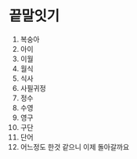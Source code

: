 # 끝말잇기
1. 복숭아
2. 아이
3. 이월
4. 월식
5. 식사
6. 사필귀정
7. 정수
8. 수영
9. 영구
10. 구단
11. 단어
12. 어느정도 한것 같으니 이제 돌아갈까요